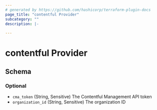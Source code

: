 ```yaml
---
# generated by https://github.com/hashicorp/terraform-plugin-docs
page_title: "contentful Provider"
subcategory: ""
description: |-
  
---
```


# contentful Provider





<!-- schema generated by tfplugindocs -->
## Schema

### Optional

- `cma_token` (String, Sensitive) The Contentful Management API token
- `organization_id` (String, Sensitive) The organization ID
